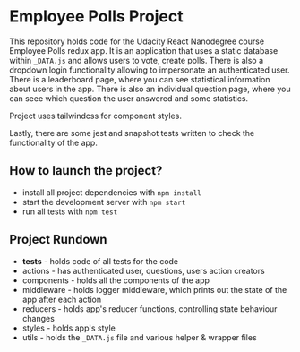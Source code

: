 # Employee Polls Project

This repository holds code for the Udacity React Nanodegree course Employee Polls redux app. It is an application that uses a static database within `_DATA.js` and allows users to vote, create polls. There is also a dropdown login functionality allowing to impersonate an authenticated user. There is a leaderboard page, where you can see statistical information about users in the app. There is also an individual question page, where you can seee which question the user answered and some statistics.

Project uses tailwindcss for component styles.

Lastly, there are some jest and snapshot tests written to check the functionality of the app.

## How to launch the project?

- install all project dependencies with `npm install`
- start the development server with `npm start`
- run all tests with `npm test`

## Project Rundown

- **tests** - holds code of all tests for the code
- actions - has authenticated user, questions, users action creators
- components - holds all the components of the app
- middleware - holds logger middleware, which prints out the state of the app after each action
- reducers - holds app's reducer functions, controlling state behaviour changes
- styles - holds app's style
- utils - holds the `_DATA.js` file and various helper & wrapper files
